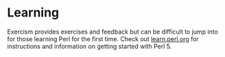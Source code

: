 # Learning

Exercism provides exercises and feedback but can be difficult to jump into for those learning Perl for the first time. Check out [learn.perl.org](http://learn.perl.org/) for instructions and information on getting started with Perl 5.
